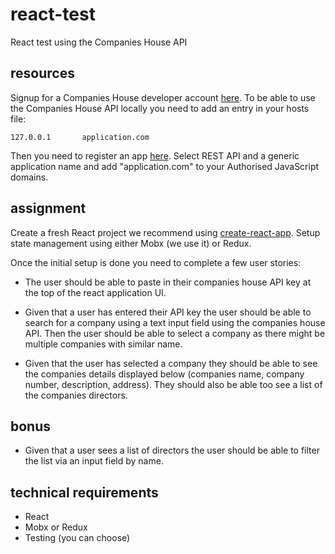 # react-test
React test using the Companies House API

## resources
Signup for a Companies House developer account [here](https://developer.companieshouse.gov.uk). To be able to use the Companies House API locally you need to add an entry in your hosts file:

```
127.0.0.1       application.com
```

Then you need to register an app [here](https://developer.companieshouse.gov.uk/developer/applications/register). Select REST API and a generic application name and add "application.com" to your Authorised JavaScript domains.


## assignment

Create a fresh React project we recommend using [create-react-app](https://github.com/facebook/create-react-app). Setup state management using either Mobx (we use it) or Redux. 

Once the initial setup is done you need to complete a few user stories:

+ The user should be able to paste in their companies house API key at the top of the react application UI.

+ Given that a user has entered their API key the user should be able to search for a company using a text input field using the companies house API. Then the user should be able to select a company as there might be multiple companies with similar name.

+ Given that the user has selected a company they should be able to see the companies details displayed below (companies name, company number, description, address). They should also be able too see a list of the companies directors.

## bonus

+ Given that a user sees a list of directors the user should be able to filter the list via an input field by name.

## technical requirements
+ React
+ Mobx or Redux
+ Testing (you can choose)
